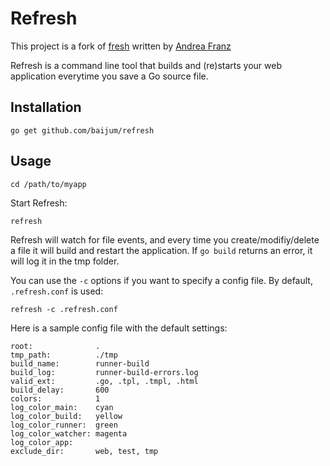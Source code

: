 # Refresh

This project is a fork of [fresh](https://github.com/pilu/fresh)
written by [Andrea Franz](http://gravityblast.com)

Refresh is a command line tool that builds and (re)starts your web
application everytime you save a Go source file.

## Installation

    go get github.com/baijum/refresh

## Usage

    cd /path/to/myapp

Start Refresh:

    refresh

Refresh will watch for file events, and every time you
create/modifiy/delete a file it will build and restart the
application.  If `go build` returns an error, it will log it in the
tmp folder.

You can use the `-c` options if you want to specify a config file.  By
default, `.refresh.conf` is used:

    refresh -c .refresh.conf

Here is a sample config file with the default settings:

    root:              .
    tmp_path:          ./tmp
    build_name:        runner-build
    build_log:         runner-build-errors.log
    valid_ext:         .go, .tpl, .tmpl, .html
    build_delay:       600
    colors:            1
    log_color_main:    cyan
    log_color_build:   yellow
    log_color_runner:  green
    log_color_watcher: magenta
    log_color_app:
    exclude_dir:       web, test, tmp
